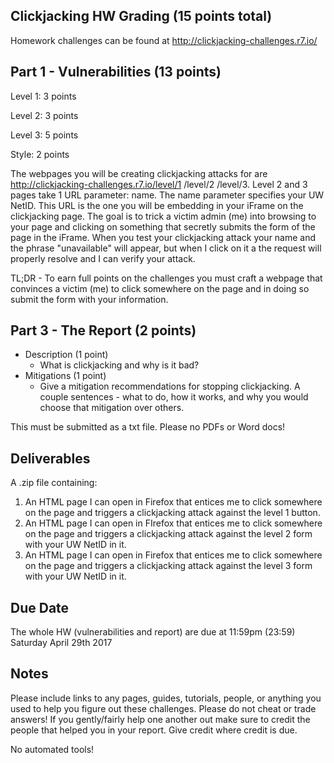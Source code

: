 ## Clickjacking HW Grading (15 points total)
Homework challenges can be found at http://clickjacking-challenges.r7.io/

## Part 1 - Vulnerabilities (13 points)
Level 1: 3 points

Level 2: 3 points

Level 3: 5 points

Style: 2 points

The webpages you will be creating clickjacking attacks for are http://clickjacking-challenges.r7.io/level/1 /level/2 /level/3. Level 2 and 3 pages take 1 URL parameter: name. The name parameter specifies your UW NetID. This URL is the one you will be embedding in your iFrame on the clickjacking page. The goal is to trick a victim admin (me) into browsing to your page and clicking on something that secretly submits the form of the page in the iFrame. When you test your clickjacking attack your name and the phrase "unavailable" will appear, but when I click on it a the request will properly resolve and I can verify your attack.

TL;DR - To earn full points on the challenges you must craft a webpage that convinces a victim (me) to click somewhere on the page and in doing so submit the form with your information.

## Part 3 - The Report (2 points)
- Description (1 point)
	- What is clickjacking and why is it bad?
- Mitigations (1 point)
	- Give a mitigation recommendations for stopping clickjacking. A couple sentences - what to do, how it works, and why you would choose that mitigation over others.

This must be submitted as a txt file. Please no PDFs or Word docs!

## Deliverables
A .zip file containing:

1. An HTML page I can open in Firefox that entices me to click somewhere on the page and triggers a clickjacking attack against the level 1 button.
2. An HTML page I can open in FIrefox that entices me to click somewhere on the page and triggers a clickjacking attack against the level 2 form with your UW NetID in it.
1. An HTML page I can open in Firefox that entices me to click somewhere on the page and triggers a clickjacking attack against the level 3 form with your UW NetID in it.


## Due Date
The whole HW (vulnerabilities and report) are due at 11:59pm (23:59) Saturday April 29th 2017

## Notes
Please include links to any pages, guides, tutorials, people, or anything you used to help you figure out these challenges. Please do not cheat or trade answers! If you gently/fairly help one another out make sure to credit the people that helped you in your report. Give credit where credit is due.

No automated tools!